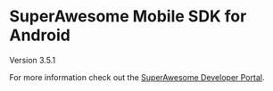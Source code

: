 SuperAwesome Mobile SDK for Android
===================================

Version 3.5.1

For more information check out the [SuperAwesome Developer Portal](http://developers.superawesome.tv/docs/androidsdk).
